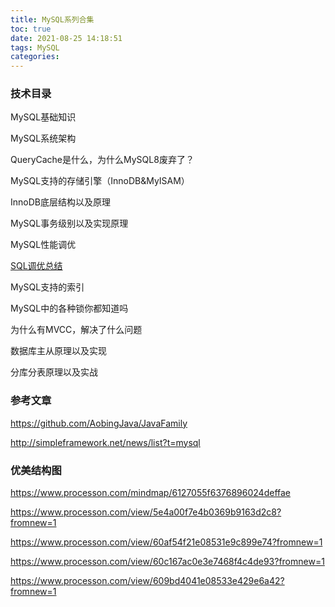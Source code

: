 ```yaml
---
title: MySQL系列合集
toc: true
date: 2021-08-25 14:18:51
tags: MySQL
categories:
---
```




### 技术目录

MySQL基础知识

MySQL系统架构

QueryCache是什么，为什么MySQL8废弃了？

MySQL支持的存储引擎（InnoDB&MyISAM）

InnoDB底层结构以及原理

MySQL事务级别以及实现原理

MySQL性能调优

[SQL调优总结](https://mp.weixin.qq.com/s/nEmN4S9JOTVGj5IHyfNtCw)

MySQL支持的索引

MySQL中的各种锁你都知道吗

为什么有MVCC，解决了什么问题

数据库主从原理以及实现

分库分表原理以及实战



### 参考文章

https://github.com/AobingJava/JavaFamily

http://simpleframework.net/news/list?t=mysql



### 优美结构图

https://www.processon.com/mindmap/6127055f6376896024deffae

https://www.processon.com/view/5e4a00f7e4b0369b9163d2c8?fromnew=1

https://www.processon.com/view/60af54f21e08531e9c899e74?fromnew=1

https://www.processon.com/view/60c167ac0e3e7468f4c4de93?fromnew=1

https://www.processon.com/view/609bd4041e08533e429e6a42?fromnew=1
